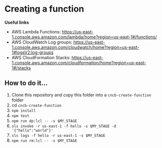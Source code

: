 # Creating a function

**Useful links**
- AWS Lambda Functions: https://us-east-1.console.aws.amazon.com/lambda/home?region=us-east-1#/functions/
- AWS CloudWatch Log groups: https://us-east-1.console.aws.amazon.com/cloudwatch/home?region=us-east-1#logsV2:log-groups
- AWS CloudFormation Stacks: https://us-east-1.console.aws.amazon.com/cloudformation/home?region=us-east-1#/stacks

## How to do it...
1. Clone this repository and copy this folder into a `cncb-create-function` folder
2. cd `cncb-create-function`
3. `npm install`
4. `npm test`
5. `npm run dp:lcl -- -s $MY_STAGE`
6. `sls invoke -r us-east-1 -f hello -s $MY_STAGE -d '{"hello":"world"}'`
7. `sls logs -f hello -r us-east-1 -s $MY_STAGE`
8. `npm run rm:lcl -- -s $MY_STAGE`
